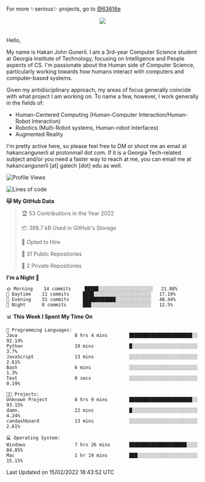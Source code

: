 For more ✨serious✨ projects, go to [@63616e](https://github.com/63616e)

<div> 
<center> <img src="https://gist.githubusercontent.com/hakancangunerli/80137ecc5d849c99c01262a70f0efce0/raw/c08047c6881a89ff5eff068b4e9a64bc49438c7f/ye.png"/>
 </center>

</div>
<br>
<br>
Hello,

My name is Hakan John Gunerli. I am a 3rd-year Computer Science student at Georgia Institute of Technology, focusing on Intelligence and People aspects of CS. I'm passionate about the Human side of Computer Science, particularly working towards how humans interact with computers and computer-based systems.


Given my antidisciplinary approach, my areas of focus generally coincide with what project I am working on. To name a few, however, I work generally in the fields of:

- Human-Centered Computing (Human-Computer Interaction/Human-Robot Interaction) 
- Robotics (Multi-Robot systems, Human-robot interfaces)
- Augmented Reality



I'm pretty active here, so please feel free to DM or shoot me an email at hakancangunerli at protonmail dot com. If it is a Georgia Tech-related subject and/or you need a faster way to reach at me, you can email me at hakancangunerli [at] gatech [dot] edu as well.

 </div>
 
 </div>


<!--START_SECTION:waka-->
![Profile Views](http://img.shields.io/badge/Profile%20Views-16-blue)

![Lines of code](https://img.shields.io/badge/From%20Hello%20World%20I%27ve%20Written-74%20Thousand%20lines%20of%20code-blue)

**🐱 My GitHub Data** 

> 🏆 53 Contributions in the Year 2022
 > 
> 📦 398.7 kB Used in GitHub's Storage 
 > 
> 💼 Opted to Hire
 > 
> 📜 31 Public Repositories 
 > 
> 🔑 2 Private Repositories  
 > 
**I'm a Night 🦉** 

```text
🌞 Morning    14 commits     █████░░░░░░░░░░░░░░░░░░░░   21.88% 
🌆 Daytime    11 commits     ████░░░░░░░░░░░░░░░░░░░░░   17.19% 
🌃 Evening    31 commits     ████████████░░░░░░░░░░░░░   48.44% 
🌙 Night      8 commits      ███░░░░░░░░░░░░░░░░░░░░░░   12.5%

```


📊 **This Week I Spent My Time On** 

```text
💬 Programming Languages: 
Java                     8 hrs 4 mins        ███████████████████████░░   92.14% 
Python                   19 mins             █░░░░░░░░░░░░░░░░░░░░░░░░   3.7% 
JavaScript               13 mins             ░░░░░░░░░░░░░░░░░░░░░░░░░   2.61% 
Bash                     6 mins              ░░░░░░░░░░░░░░░░░░░░░░░░░   1.3% 
Text                     0 secs              ░░░░░░░░░░░░░░░░░░░░░░░░░   0.19%

🐱‍💻 Projects: 
Unknown Project          8 hrs 9 mins        ███████████████████████░░   93.15% 
damn.                    22 mins             █░░░░░░░░░░░░░░░░░░░░░░░░   4.24% 
candashboard             13 mins             ░░░░░░░░░░░░░░░░░░░░░░░░░   2.61%

💻 Operating System: 
Windows                  7 hrs 26 mins       █████████████████████░░░░   84.85% 
Mac                      1 hr 19 mins        ███░░░░░░░░░░░░░░░░░░░░░░   15.15%

```


 Last Updated on 15/02/2022 18:43:52 UTC
<!--END_SECTION:waka-->


